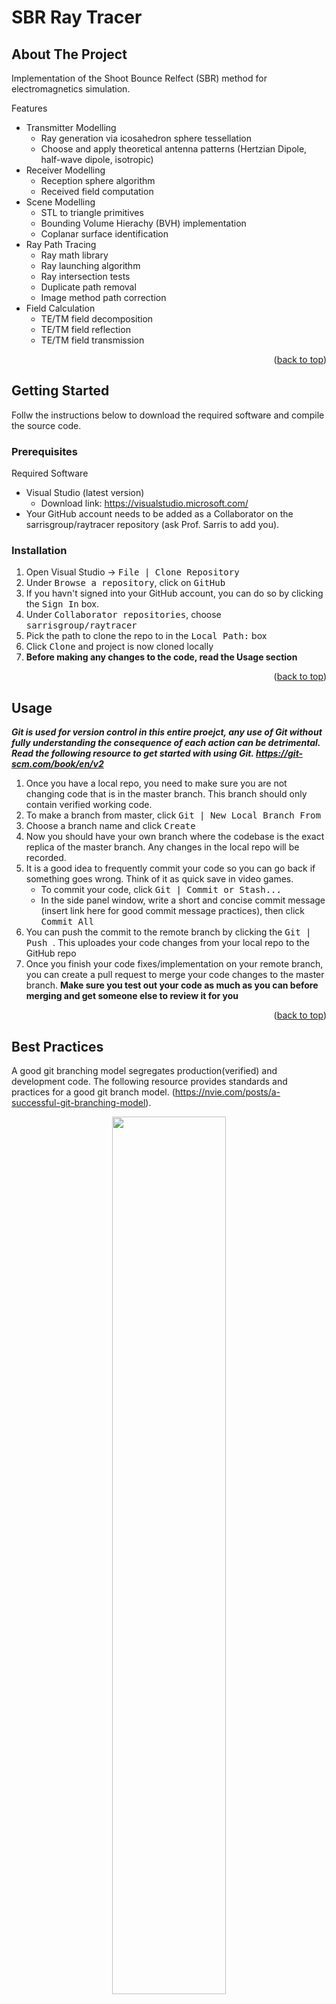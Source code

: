 <a name="readme-top"></a>
# SBR Ray Tracer

<!-- ABOUT THE PROJECT -->
## About The Project

Implementation of the Shoot Bounce Relfect (SBR) method for electromagnetics simulation.

Features
* Transmitter Modelling
  - Ray generation via icosahedron sphere tessellation
  - Choose and apply theoretical antenna patterns (Hertzian Dipole, half-wave dipole, isotropic)
* Receiver Modelling
  - Reception sphere algorithm
  - Received field computation
* Scene Modelling
  - STL to triangle primitives
  - Bounding Volume Hierachy (BVH) implementation
  - Coplanar surface identification
* Ray Path Tracing
  - Ray math library
  - Ray launching algorithm
  - Ray intersection tests
  - Duplicate path removal
  - Image method path correction
* Field Calculation
  - TE/TM field decomposition
  - TE/TM field reflection
  - TE/TM field transmission

<p align="right">(<a href="#readme-top">back to top</a>)</p>

<!-- GETTING STARTED -->
## Getting Started
Follw the instructions below to download the required software and compile the source code. 

### Prerequisites
Required Software
* Visual Studio (latest version)
  - Download link: https://visualstudio.microsoft.com/
* Your GitHub account needs to be added as a Collaborator on the sarrisgroup/raytracer repository (ask Prof. Sarris to add you).

### Installation
1. Open Visual Studio &rarr; <kbd>File | Clone Repository </kbd>
2. Under <kbd>Browse a repository</kbd>, click on <kbd>GitHub</kbd>
3. If you havn't signed into your GitHub account, you can do so by clicking the <kbd>Sign In</kbd> box.
4. Under <kbd>Collaborator repositories</kbd>, choose <kbd>sarrisgroup/raytracer</kbd>
5. Pick the path to clone the repo to in the <kbd>Local Path:</kbd> box
6. Click <kbd>Clone</kbd> and project is now cloned locally
7. **Before making any changes to the code, read the Usage section**

<p align="right">(<a href="#readme-top">back to top</a>)</p>

<!-- USAGE EXAMPLES -->
## Usage

**_Git is used for version control in this entire proejct, any use of Git without fully understanding the consequence of each action can be detrimental. Read the following resource to get started with using Git. https://git-scm.com/book/en/v2_**

1. Once you have a local repo, you need to make sure you are not changing code that is in the master branch. This branch should only contain verified working code.
2. To make a branch from master, click <kbd>Git | New Local Branch From</kbd>
3. Choose a branch name and click <kbd>Create</kbd>
4. Now you should have your own branch where the codebase is the exact replica of the master branch. Any changes in the local repo will be recorded. 
5. It is a good idea to frequently commit your code so you can go back if something goes wrong. Think of it as quick save in video games.
    - To commit your code, click <kbd>Git | Commit or Stash...</kbd>
    - In the side panel window, write a short and concise commit message (insert link here for good commit message practices), then click <kbd>Commit All</kbd>
6. You can push the commit to the remote branch by clicking the <kbd> Git | Push </kbd>. This uploades your code changes from your local repo to the GitHub repo
7. Once you finish your code fixes/implementation on your remote branch, you can create a pull request to merge your code changes to the master branch. **Make sure you test out your code as much as you can before merging and get someone else to review it for you**

<p align="right">(<a href="#readme-top">back to top</a>)</p>

## Best Practices
A good git branching model segregates production(verified) and development code. The following resource provides standards and practices for a good git branch model. (https://nvie.com/posts/a-successful-git-branching-model).  

<p align="center">
<img src="https://nvie.com/img/git-model@2x.png" width="60%" height="60%">
</p>

<!-- TROUBLESHOOTING -->
## Troubleshooting

* When you clone the entire project from Visual Studio, it should recursively clone all submodules. If the submodule folder is empty, run the following command in the directory where the git repo exists
   ```sh
   git submodule init & git submodule update
   ```
<p align="right">(<a href="#readme-top">back to top</a>)</p>
